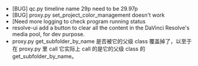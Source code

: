 - [BUG] qc.py timeline name 29p need to be 29.97p
- [BUG] proxy.py set_project_color_management doesn't work
- [Need more logging to check program running status
- resolve-ui add a button to clear all the content in the DaVinci Resolve's media pool, for dev purpose.
- proxy.py get_subfolder_by_name 是否被它的父级 class 覆盖掉了，以至于在 proxy.py 里 call 它实际上 call 的是它的父级 class 的 get_subfolder_by_name。